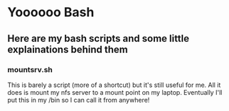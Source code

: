 # Yoooooo Bash
## Here are my bash scripts and some little explainations behind them


### mountsrv.sh 
This is barely a script (more of a shortcut) but it's still useful for me. All it does is mount my nfs server to a mount point on my laptop.
Eventually I'll put this in my /bin so I can call it from anywhere!


